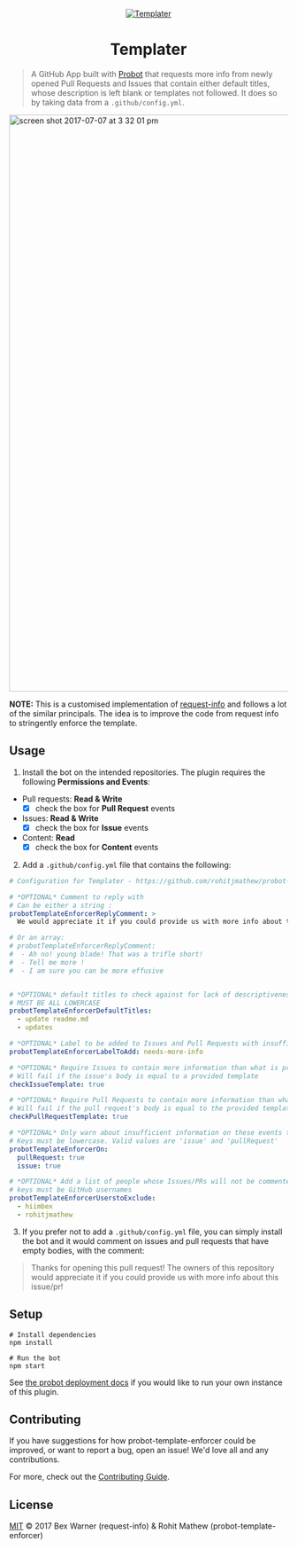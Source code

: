 <p align="center">
  <a href="https://github.com/apps/templater">
    <img alt="Templater" src="https://user-images.githubusercontent.com/17832347/94602633-c192f500-02b2-11eb-8662-c7fe9ef5e0a7.jpg" />
  </a>
</p>
<p align="center">
  <h1 align="center">Templater</h1>
</p>

> A GitHub App built with [Probot](https://github.com/probot/probot) that requests more info from newly opened Pull Requests and Issues that contain either default titles, whose description is left blank or templates not followed. It does so by taking data from a `.github/config.yml`.

<img width="1041" alt="screen shot 2017-07-07 at 3 32 01 pm" src="https://user-images.githubusercontent.com/17832347/94599643-59421480-02ae-11eb-98d1-bc2bb0bd5419.png">


**NOTE:** This is a customised implementation of [request-info](https://github.com/behaviorbot/request-info) and follows a lot of the similar principals. The idea is to improve the code from request info to stringently enforce the template.

## Usage

1. Install the bot on the intended repositories. The plugin requires the following **Permissions and Events**:
- Pull requests: **Read & Write**
  - [x] check the box for **Pull Request** events
- Issues: **Read & Write**
  - [x] check the box for **Issue** events
- Content: **Read**
  - [x] check the box for **Content** events
2. Add a `.github/config.yml` file that contains the following:

```yml
# Configuration for Templater - https://github.com/rohitjmathew/probot-template-enforcer

# *OPTIONAL* Comment to reply with
# Can be either a string :
probotTemplateEnforcerReplyComment: >
  We would appreciate it if you could provide us with more info about this issue/pr!

# Or an array:
# probotTemplateEnforcerReplyComment:
#  - Ah no! young blade! That was a trifle short!
#  - Tell me more !
#  - I am sure you can be more effusive


# *OPTIONAL* default titles to check against for lack of descriptiveness
# MUST BE ALL LOWERCASE
probotTemplateEnforcerDefaultTitles:
  - update readme.md
  - updates

# *OPTIONAL* Label to be added to Issues and Pull Requests with insufficient information given
probotTemplateEnforcerLabelToAdd: needs-more-info

# *OPTIONAL* Require Issues to contain more information than what is provided in the issue templates
# Will fail if the issue's body is equal to a provided template
checkIssueTemplate: true

# *OPTIONAL* Require Pull Requests to contain more information than what is provided in the PR template
# Will fail if the pull request's body is equal to the provided template
checkPullRequestTemplate: true

# *OPTIONAL* Only warn about insufficient information on these events type
# Keys must be lowercase. Valid values are 'issue' and 'pullRequest'
probotTemplateEnforcerOn:
  pullRequest: true
  issue: true

# *OPTIONAL* Add a list of people whose Issues/PRs will not be commented on
# keys must be GitHub usernames
probotTemplateEnforcerUserstoExclude:
  - hiimbex
  - rohitjmathew
```
3. If you prefer not to add a `.github/config.yml` file, you can simply install the bot and it would comment on issues and pull requests that have empty bodies, with the comment:

> Thanks for opening this pull request! The owners of this repository would appreciate it if you could provide us with more info about this issue/pr!


## Setup

```
# Install dependencies
npm install

# Run the bot
npm start
```

See [the probot deployment docs](https://github.com/probot/probot/blob/master/docs/deployment.md) if you would like to run your own instance of this plugin.

## Contributing

If you have suggestions for how probot-template-enforcer could be improved, or want to report a bug, open an issue! We'd love all and any contributions.

For more, check out the [Contributing Guide](CONTRIBUTING.md).

## License

[MIT](LICENSE) © 2017 Bex Warner (request-info) & Rohit Mathew (probot-template-enforcer)
